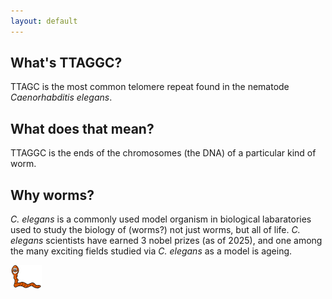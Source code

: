 ```yaml
---
layout: default
---
```


## What's TTAGGC?
TTAGC is the most common telomere repeat found in the nematode *Caenorhabditis elegans*. 

## What does that mean?
TTAGGC is the ends of the chromosomes (the DNA) of a particular kind of worm. 

## Why worms?
*C. elegans* is a commonly used model organism in biological labaratories used to study the biology of (worms?) not just worms, but all of life. *C. elegans* scientists have earned 3 nobel prizes (as of 2025), and one among the many exciting fields studied via *C. elegans* as a model is ageing. 


<img src="../images/ver_preview_e618.png" alt="image" width="10%"/>
